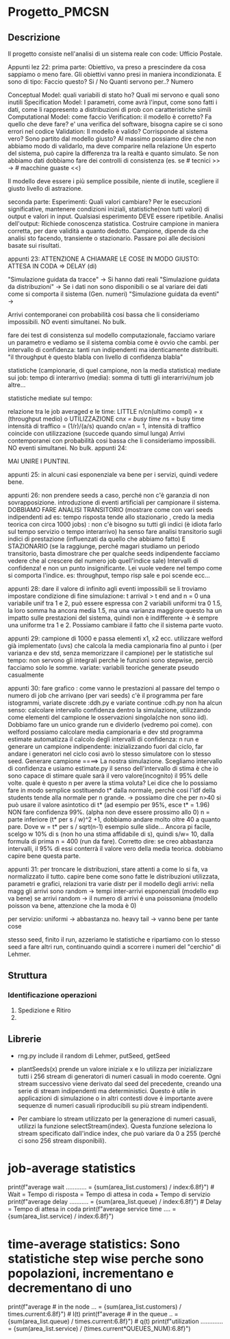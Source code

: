 # Progetto_PMCSN

## Descrizione
Il progetto consiste nell'analisi di un sistema reale con code: Ufficio Postale.

Appunti lez 22:
prima parte:
Obiettivo, va preso a prescindere da cosa sappiamo o meno fare.
Gli obiettivi vanno presi in maniera incondizionata. E sono di tipo:
Faccio questo? Si / No
Quanti servono per..? Numero

Conceptual Model: quali variabili di stato ho? Quali mi servono e quali sono inutili
Specification Model: I parametri, come avrà l'input, come sono fatti i dati, come li rappresento a distribuzioni di prob con caratteristiche simili
Computational Model: come faccio
Verification: il modello è corretto? Fa quello che deve fare? e' una verifica del software, bisogna capire se ci sono errori nel codice
Validation: Il modello è valido? Corrisponde al sistema vero? Sono partito dal modello giusto? Al massimo possiamo dire che non abbiamo modo di validarlo, ma deve comparire nella relazione
            Un esperto del sistema, può capire la differenza tra la realtà e quanto simulato.
            Se non abbiamo dati dobbiamo fare dei controlli di consistenza (es. se # tecnici >> -> # macchine guaste <<) 

Il modello deve essere i più semplice possibile, niente di inutile, scegliere il giusto livello di astrazione.

seconda parte:
Esperimenti: Quali valori cambiare? Per le esecuzioni significative, mantenere condizioni iniziali, statistiche(non tutti valori) di output e valori in input. 
Qualsiasi esperimento DEVE essere ripetibile.
Analisi dell'output: Richiede conoscenza statistica.
    Costruire campione in maniera corretta, per dare validità a quanto dedotto.
    Campione, dipende da che analisi sto facendo, transiente o stazionario.
Passare poi alle decisioni basate sui risultati.

appunti 23:
ATTENZIONE A CHIAMARE LE COSE IN MODO GIUSTO: ATTESA IN CODA => DELAY (di)

"Simulazione guidata da tracce" -> Si hanno dati reali 
"Simulazione guidata da distribuzioni" -> Se i dati non sono disponibili o se al variare dei dati come si comporta il sistema (Gen. numeri)
"Simulazione guidata da eventi" ->

Arrivi contemporanei con probabilità cosi bassa che li consideriamo impossibili. NO eventi simultanei. No bulk. 

fare dei test di consistenza sul modello computazionale, facciamo variare un parametro e vediamo se il sistema combia come è ovvio che cambi.
per intervallo di confidenza: tanti run indipendenti ma identicamente distribuiti.
"il throughput è questo blabla con livello di confidenza blabla"

statistiche (campionarie, di quel campione, non la media statistica) mediate sui job: 
tempo di interarrivo (media): somma di tutti gli interarrivi/num job
altre...

statistiche mediate sul tempo:

relazione tra le job averaged e le time: LITTLE
n/cn(ultimo compl) = x (throughput medio) o UTILIZZAZIONE
cn*x = busy time
n*s = busy time
intensità di traffico = (1/r)/(a/s)
quando cn/an = 1, intensità di traffico coincide con utilizzazione (succede quando simul lunga)
Arrivi contemporanei con probabilità cosi bassa che li consideriamo impossibili. NO eventi simultanei. No bulk.
appunti 24:

MAI UNIRE I PUNTINI.

appunti 25:
in alcuni casi esponenziale va bene per i servizi, quindi vedere bene.

appunti 26:
non prendere seeds a caso, perché non c'è garanzia di non sovrapposizione.
introduzione di eventi artificiali per campionare il sistema.
DOBBIAMO FARE ANALISI TRANSITORIO (mostrare come con vari seeds indipendenti ad es: tempo risposta tende allo stazionario
, credo la media teorica con circa 1000 jobs)
: non c'è bisogno su tutti gli indici (è idiota farlo sul tempo servizio o tempo interarrivo)
ha senso fare analisi transitorio sugli indici di prestazione (influenzati da quello che abbiamo fatto)
E STAZIONARIO (se la raggiunge, perché magari studiamo un periodo transitorio, basta dimostrare che per qualche seeds indipendente 
facciamo vedere che al crescere del numero job quell'indice sale)
Intervalli di confidenza! e non un punto insignificante.
Lei vuole vedere nel tempo come si comporta l'indice. es: throughput, tempo risp sale e poi scende ecc...

appunti 28:
dare il valore di infinito agli eventi impossibili se li troviamo
impostare condizione di fine simulazione: t arrival > t end and n = 0
una variabile unif tra 1 e 2, può essere espressa con 2 variabili uniformi tra 0 1.5, la loro somma ha ancora media 1.5, ma una varianza maggiore
questo ha un impatto sulle prestazioni del sistema, quindi non è indifferente -> è sempre una uniforme tra 1 e 2.
Possiamo cambiare il fatto che il sistema parte vuoto.

appunti 29:
campione di 1000 e passa elementi x1, x2 ecc.
utilizzare welford già implementato (uvs) che calcola la media campionaria fino al punto i (per varianza e dev std, senza memorizzare il campione)
per le statistiche sul tempo: non servono gli integrali perchè le funzioni sono stepwise, perciò facciamo solo le somme.
variate: variabili teoriche generate pseudo casualmente

appunti 30:
fare grafico : come vanno le prestazioni al passare del tempo o numero di job che arrivano (per vari seeds)
c'è il programma per fare istogrammi, variate discrete :ddh.py e variate continue :cdh.py
non ha alcun senso: calcolare intervallo confidenza dentro la simulazione, utilizzando come elementi del campione
le osservazioni singola(che non sono iid). Dobbiamo fare un unico grande run e dividerlo (vedremo poi come).
con welford possiamo calcolare media campionaria e dev std
programma estimate automatizza il calcolo degli intervalli di confidenza: n run e generare un campione indipendente:
inizializzando fuori dal ciclo, far andare i generatori nel ciclo cosi avrò lo stesso simulatore con lo stesso seed.
Generare campione ====> La nostra simulazione. Scegliamo intervallo di confidenza e usiamo estimate.py
il senso dell'intervallo di stima è che io sono capace di stimare quale sarà il vero valore(incognito) il 95% delle volte.
quale è questo n per avere la stima voluta? Lei dice che lo possiamo fare in modo semplice sostituendo t* dalla normale, perchè
cosi l'idf della students tende alla normale per n grande. -> possiamo dire che per n>40 si può usare il valore asintotico di t*
(ad esempio per 95%, esce t* = 1.96)
NON fare confidenza 99%. (alpha non deve essere prossimo allo 0)
n = parte inferiore (t* per s / w)^2 +1, dobbiamo andare molto oltre 40 a quanto pare. Dove w = t* per s / sqrt(n-1)
esempio sulle slide... Ancora pi facile, scelgo w 10% di s (non ho una stima affidabile di s), quindi s/w= 10, dalla formula di prima
n = 400 (run da fare).
Corretto dire: se creo abbastanza intervalli, il 95% di essi conterrà il valore vero della media teorica.
dobbiamo capire bene questa parte.

appunti 31:
per troncare le distribuzioni, stare attenti a come lo si fa, va normalizzato il tutto.
capire bene come sono fatte le distribuzioni utilizzata, parametri e grafici, relazioni tra varie distr
per il modello degli arrivi: nella magg gli arrivi sono random -> tempi inter-arrivi esponenziali (modello exp va bene)
se arrivi random -> il numero di arrivi è una poissoniana (modello poisson va bene, attenzione che la moda è 0)

per servizio: uniformi -> abbastanza no.
heavy tail -> vanno bene per tante cose

stesso seed, finito il run, azzeriamo le statistiche e ripartiamo con lo stesso seed a fare altri run, continuando quindi 
a scorrere i numeri del "cerchio" di Lehmer.


## Struttura
### Identificazione operazioni
1. Spedizione e Ritiro
2. 

## Librerie 
- rng.py include il random di Lehmer, putSeed, getSeed


- plantSeeds(x) prende un valore iniziale x e lo utilizza per inizializzare tutti i 256 stream di generatori di numeri casuali in modo coerente. Ogni stream successivo viene derivato dal seed del precedente, creando una serie di stream indipendenti ma deterministici. Questo è utile in applicazioni di simulazione o in altri contesti dove è importante avere sequenze di numeri casuali riproducibili su più stream indipendenti.
- Per cambiare lo stream utilizzato per la generazione di numeri casuali, utilizzi la funzione selectStream(index). Questa funzione seleziona lo stream specificato dall'indice index, che può variare da 0 a 255 (perché ci sono 256 stream disponibili).


# job-average statistics
print(f"average wait ............ = {sum(area_list.customers) / index:6.8f}")  # Wait = Tempo di risposta = Tempo di attesa in coda + Tempo di servizio
print(f"average delay ........... = {sum(area_list.queue) / index:6.8f}")  # Delay = Tempo di attesa in coda
print(f"average service time .... = {sum(area_list.service) / index:6.8f}")

# time-average statistics: Sono statistiche step wise perche sono popolazioni, incrementano e decrementano di uno
print(f"average # in the node ... = {sum(area_list.customers) / times.current:6.8f}")  # l(t)
print(f"average # in the queue .. = {sum(area_list.queue) / times.current:6.8f}")  # q(t)
print(f"utilization ............. = {sum(area_list.service) / (times.current*QUEUES_NUM):6.8f}")